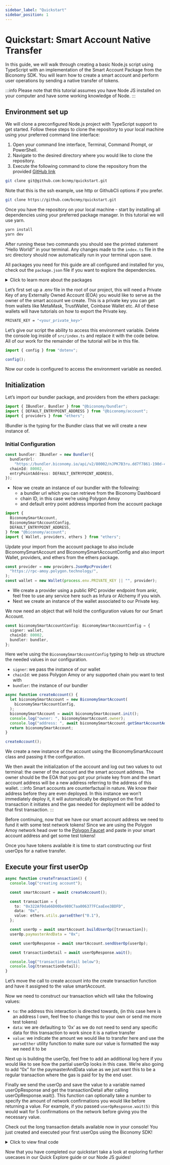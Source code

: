 ```yaml
---
sidebar_label: "Quickstart"
sidebar_position: 1
---
```


# Quickstart: Smart Account Native Transfer

In this guide, we will walk through creating a basic Node.js script using TypeScript with an implementation of the Smart Account Package from the Biconomy SDK. You will learn how to create a smart account and perform user operations by sending a native transfer of tokens.

:::info
Please note that this tutorial assumes you have Node JS installed on your computer and have some working knowledge of Node.
:::

## Environment set up

We will clone a preconfigured Node.js project with TypeScript support to get started. Follow these steps to clone the repository to your local machine using your preferred command line interface:

1. Open your command line interface, Terminal, Command Prompt, or PowerShell.
2. Navigate to the desired directory where you would like to clone the repository.
3. Execute the following command to clone the repository from the provided [GitHub link](https://github.com/bcnmy/quickstart)

```bash
git clone git@github.com:bcnmy/quickstart.git
```

Note that this is the ssh example, use http or GithubCli options if you prefer.

```bash
git clone https://github.com/bcnmy/quickstart.git
```

Once you have the repository on your local machine - start by installing all dependencies using your preferred package manager. In this tutorial we will use yarn.

```bash
yarn install
yarn dev
```

After running these two commands you should see the printed statement “Hello World!” in your terminal. Any changes made to the `index.ts` file in the src directory should now automatically run in your terminal upon save.

All packages you need for this guide are all configured and installed for you, check out the `package.json` file if you want to explore the dependencies.

<details>
  <summary> Click to learn more about the packages </summary>

- The account package will help you with creating smart contract accounts and an interface with them to create transactions.
- The bundler package helps you with interacting with our bundler or alternatively another bundler of your choice.
- The core types package will give us Enums for the proper ChainId we may want to use
- The paymaster package works similarly to the bundler package in that you can use our paymaster or any other one of your choice.
- The core types package will give us Enums for the proper ChainId we may want to use.
- The common package is needed by our accounts package as another dependency.
- Finally the ethers package at version 5.7.2 will help us with giving our accounts an owner which will be our own EOA.

</details>

Let’s first set up a .env file in the root of our project, this will need a Private Key of any Externally Owned Account (EOA) you would like to serve as the owner of the smart account we create. This is a private key you can get from wallets like MetaMask, TrustWallet, Coinbase Wallet etc. All of these wallets will have tutorials on how to export the Private key.

```bash
PRIVATE_KEY = "<your_private_key>"
```

Let’s give our script the ability to access this environment variable. Delete the console log inside of `src/index.ts` and replace it with the code below. All of our work for the remainder of the tutorial will be in this file.

```typescript
import { config } from "dotenv";

config();
```

Now our code is configured to access the environment variable as needed.

## Initialization

Let’s import our bundler package, and providers from the ethers package:

```typescript
import { IBundler, Bundler } from "@biconomy/bundler";
import { DEFAULT_ENTRYPOINT_ADDRESS } from "@biconomy/account";
import { providers } from "ethers";
```

IBundler is the typing for the Bundler class that we will create a new instance of.

### **Initial Configuration**

```typescript
const bundler: IBundler = new Bundler({
  bundlerUrl:
    "https://bundler.biconomy.io/api/v2/80002/nJPK7B3ru.dd7f7861-190d-41bd-af80-6877f74b8f44",
  chainId: 80002,
  entryPointAddress: DEFAULT_ENTRYPOINT_ADDRESS,
});
```

- Now we create an instance of our bundler with the following:
  - a bundler url which you can retrieve from the Biconomy Dashboard
  - chain ID, in this case we’re using Polygon Amoy
  - and default entry point address imported from the account package

```typescript
import {
  BiconomySmartAccount,
  BiconomySmartAccountConfig,
  DEFAULT_ENTRYPOINT_ADDRESS,
} from "@biconomy/account";
import { Wallet, providers, ethers } from "ethers";
```

Update your import from the account package to also include BiconomySmartAccount and BiconomySmartAccountConfig and also import Wallet, providers, and ethers from the ethers package.

```typescript
const provider = new providers.JsonRpcProvider(
  "https://rpc-amoy.polygon.technology/",
);
const wallet = new Wallet(process.env.PRIVATE_KEY || "", provider);
```

- We create a provider using a public RPC provider endpoint from ankr, feel free to use any service here such as Infura or Alchemy if you wish.
- Next we create an instance of the wallet associated to our Private key.

We now need an object that will hold the configuration values for our Smart Account.

```typescript
const biconomySmartAccountConfig: BiconomySmartAccountConfig = {
  signer: wallet,
  chainId: 80002,
  bundler: bundler,
};
```

Here we’re using the `BiconomySmartAccountConfig` typing to help us structure the needed values in our configuration.

- `signer`: we pass the instance of our wallet
- `chainId`: we pass Polygon Amoy or any supported chain you want to test with
- `bundler`: the instance of our bundler

```typescript
async function createAccount() {
  let biconomySmartAccount = new BiconomySmartAccount(
    biconomySmartAccountConfig,
  );
  biconomySmartAccount = await biconomySmartAccount.init();
  console.log("owner: ", biconomySmartAccount.owner);
  console.log("address: ", await biconomySmartAccount.getSmartAccountAddress());
  return biconomySmartAccount;
}

createAccount();
```

We create a new instance of the account using the BiconomySmartAccount class and passing it the configuration.

We then await the initialization of the account and log out two values to out terminal: the owner of the account and the smart account address. The owner should be the EOA that you got your private key from and the smart account address will be a new address referring to the address of this wallet.
:::info
Smart accounts are counterfactual in nature. We know their address before they are even deployed. In this instance we won’t immediately deploy it, it will automatically be deployed on the first transaction it initiates and the gas needed for deployment will be added to that first transaction.
:::

Before continuing, now that we have our smart account address we need to fund it with some test network tokens! Since we are using the Polygon Amoy network head over to the [Polygon Faucet](https://faucet.polygon.technology/) and paste in your smart account address and get some test tokens!

Once you have tokens available it is time to start constructing our first userOps for a native transfer.

## Execute your first userOp

```typescript
async function createTransaction() {
  console.log("creating account");

  const smartAccount = await createAccount();

  const transaction = {
    to: "0x322Af0da66D00be980C7aa006377FCaaEee3BDFD",
    data: "0x",
    value: ethers.utils.parseEther("0.1"),
  };

  const userOp = await smartAccount.buildUserOp([transaction]);
  userOp.paymasterAndData = "0x";

  const userOpResponse = await smartAccount.sendUserOp(userOp);

  const transactionDetail = await userOpResponse.wait();

  console.log("transaction detail below");
  console.log(transactionDetail);
}
```

Let’s move the call to create account into the create transaction function and have it assigned to the value smartAccount.

Now we need to construct our transaction which will take the following values:

- `to`: the address this interaction is directed towards, (in this case here is an address I own, feel free to change this to your own or send me more test tokens)
- `data`: we are defaulting to ‘0x’ as we do not need to send any specific data for this transaction to work since it is a native transfer
- `value`: we indicate the amount we would like to transfer here and use the `parseEther` utility function to make sure our value is formatted the way we need it to be

Next up is building the userOp, feel free to add an additional log here if you would like to see how the partial userOp looks in this case. We’re also going to add “0x” for the paymasterAndData value as we just want this to be a regular transaction where the gas is paid for by the end user.

Finally we send the userOp and save the value to a variable named userOpResponse and get the transactionDetail after calling userOpResponse.wait(). This function can optionally take a number to specify the amount of network confirmations you would like before returning a value. For example, if you passed `userOpResponse.wait(5)` this would wait for 5 confirmations on the network before giving you the necessary value.

Check out the long transaction details available now in your console! You just created and executed your first userOps using the Biconomy SDK!

<details>
  <summary> Click to view final code </summary>

```typescript
import { config } from "dotenv"
import { IBundler, Bundler } from '@biconomy/bundler'
import { BiconomySmartAccount, BiconomySmartAccountConfig, DEFAULT_ENTRYPOINT_ADDRESS } from "@biconomy/account"
import { Wallet, providers, ethers } from 'ethers'

config()
const provider = new providers.JsonRpcProvider("https://rpc-amoy.polygon.technology/")
const wallet = new Wallet(process.env.PRIVATE_KEY || "", provider);
const bundler: IBundler = new Bundler({
    bundlerUrl: 'https://bundler.biconomy.io/api/v2/80002/nJPK7B3ru.dd7f7861-190d-41bd-af80-6877f74b8f44,
    chainId: 80002,
    entryPointAddress: DEFAULT_ENTRYPOINT_ADDRESS,
  })
const biconomySmartAccountConfig: BiconomySmartAccountConfig = {
  signer: wallet,
  chainId: 80002,
  bundler: bundler
}
async function createAccount() {
  const biconomyAccount = new BiconomySmartAccount(biconomySmartAccountConfig)
  const biconomySmartAccount =  await biconomyAccount.init()
  console.log("owner: ", biconomySmartAccount.owner)
  console.log("address: ", await biconomySmartAccount.getAccountAddress())
  return biconomyAccount
}
async function createTransaction() {
  console.log("creating account")
  const smartAccount = await createAccount();
  const transaction = {
    to: '0x322Af0da66D00be980C7aa006377FCaaEee3BDFD',
    data: '0x',
    value: ethers.utils.parseEther('0.1'),
  }

  const userOp = await smartAccount.buildUserOp([transaction])
  userOp.paymasterAndData = "0x"

  const userOpResponse = await smartAccount.sendUserOp(userOp)

  const transactionDetail = await userOpResponse.wait()

  console.log("transaction detail below")
  console.log(transactionDetail)
}

createTransaction()
```

</details>

Now that you have completed our quickstart take a look at exploring further usecases in our Quick Explore guide or our Node JS guides!
